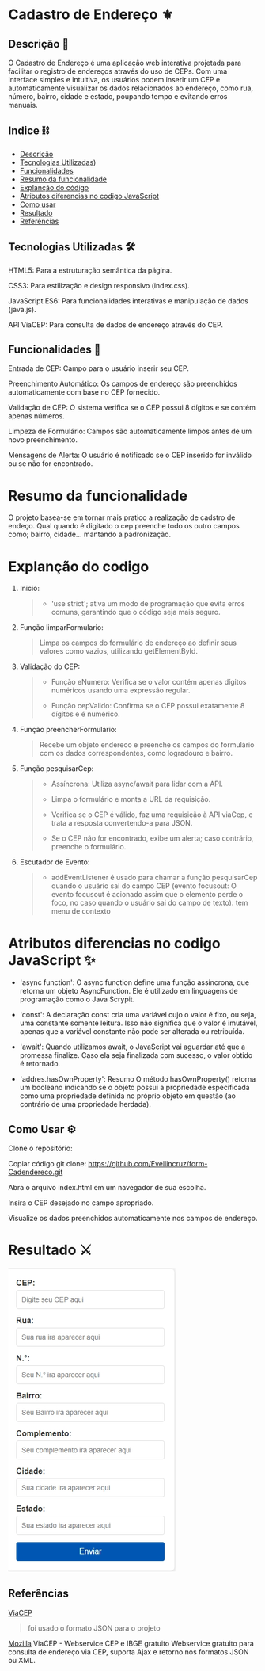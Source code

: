 # Cadastro de Endereço ⚜️

## Descrição 📑

O Cadastro de Endereço é uma aplicação web interativa projetada para facilitar o registro de endereços através do uso de CEPs. Com uma interface simples e intuitiva, os usuários podem inserir um CEP e automaticamente visualizar os dados relacionados ao endereço, como rua, número, bairro, cidade e estado, poupando tempo e evitando erros manuais.

## Indice ⛓️ 
 
* [Descrição](https://github.com/Evellincruz/form-Cadendereco?tab=readme-ov-file#descri%C3%A7%C3%A3o-)
* [Tecnologias Utilizadas](https://github.com/Evellincruz/form-Cadendereco?tab=readme-ov-file#tecnologias-utilizadas-%EF%B8%8F))
* [Funcionalidades](https://github.com/Evellincruz/form-Cadendereco?tab=readme-ov-file#funcionalidades-)
* [Resumo da funcionalidade](https://github.com/Evellincruz/form-Cadendereco?tab=readme-ov-file#resumo-da-funcionalidade)
* [Explanção do código](https://github.com/Evellincruz/form-Cadendereco?tab=readme-ov-file#explan%C3%A7%C3%A3o-do-codigo)
* [Atributos diferencias no codigo JavaScript](https://github.com/Evellincruz/form-Cadendereco?tab=readme-ov-file#atributos-diferencias-no-codigo-javascript-)
* [Como usar](https://github.com/Evellincruz/form-Cadendereco?tab=readme-ov-file#como-usar-%EF%B8%8F)
* [Resultado](https://github.com/Evellincruz/form-Cadendereco?tab=readme-ov-file#resultado-%EF%B8%8F)
* [Referências](https://github.com/Evellincruz/form-Cadendereco?tab=readme-ov-file#refer%C3%AAncias)

## Tecnologias Utilizadas 🛠️

HTML5: Para a estruturação semântica da página.

CSS3: Para estilização e design responsivo (index.css).

JavaScript ES6: Para funcionalidades interativas e manipulação de dados (java.js).

API ViaCEP: Para consulta de dados de endereço através do CEP.

## Funcionalidades 📌

Entrada de CEP: Campo para o usuário inserir seu CEP.

Preenchimento Automático: Os campos de endereço são preenchidos automaticamente com base no CEP fornecido.

Validação de CEP: O sistema verifica se o CEP possui 8 dígitos e se contém apenas números.

Limpeza de Formulário: Campos são automaticamente limpos antes de um novo preenchimento.

Mensagens de Alerta: O usuário é notificado se o CEP inserido for inválido ou se não for encontrado.

# Resumo da funcionalidade 
 
O projeto basea-se em tornar mais pratico a realização de cadstro de endeço. Qual quando é digitado o cep preenche todo os outro campos como; bairro, cidade... mantando a padronização.
 
# Explanção do codigo
 
1.  Inicio:
    > - 'use strict'; ativa um modo de programação que evita erros comuns, garantindo que o código seja mais seguro.
 
2. Função limparFormulario:
 
    > Limpa os campos do formulário de endereço ao definir seus valores como vazios, utilizando getElementById.
 
 
3. Validação do CEP:
 
    > - Função eNumero: Verifica se o valor contém apenas dígitos numéricos usando uma expressão regular.
    >
    > - Função cepValido: Confirma se o CEP possui exatamente 8 dígitos e é numérico.
 
4. Função preencherFormulario:
 
    > Recebe um objeto endereco e preenche os campos do formulário com os dados correspondentes, como logradouro e bairro.
 
5. Função pesquisarCep:
 
    >- Assíncrona: Utiliza async/await para lidar com a API.
    >
    > - Limpa o formulário e monta a URL da requisição.
    >
    > - Verifica se o CEP é válido, faz uma requisição à API viaCep, e trata a resposta convertendo-a para JSON.
    > - Se o CEP não for encontrado, exibe um alerta; caso contrário, preenche o formulário.
 
6. Escutador de Evento:
 
    > - addEventListener é usado para chamar a função pesquisarCep quando o usuário sai do campo CEP (evento focusout: O evento focusout é acionado assim que o elemento perde o foco, no caso quando o usuário sai do campo de texto).
tem menu de contexto

# Atributos diferencias no codigo JavaScript ✨
 
- 'async function': O async function define uma função assíncrona, que retorna um objeto AsyncFunction. Ele é utilizado em linguagens de programação como o Java Scrypit.
 
- 'const': A declaração const cria uma variável cujo o valor é fixo, ou seja, uma constante somente leitura. Isso não significa que o valor é imutável, apenas que a variável constante não pode ser alterada ou retribuída.
 
- 'await': Quando utilizamos await, o JavaScript vai aguardar até que a promessa finalize. Caso ela seja finalizada com sucesso, o valor obtido é retornado.
 
- 'addres.hasOwnProperty': Resumo O método hasOwnProperty() retorna um booleano indicando se o objeto possui a propriedade especificada como uma propriedade definida no próprio objeto em questão (ao contrário de uma propriedade herdada).

## Como Usar ⚙️

Clone o repositório:

Copiar código
git clone: <https://github.com/Evellincruz/form-Cadendereco.git>

Abra o arquivo index.html em um navegador de sua escolha.

Insira o CEP desejado no campo apropriado.

Visualize os dados preenchidos automaticamente nos campos de endereço.

# Resultado ⚔️

![img](img/resultado.jpeg)


## Referências

[ViaCEP](https://viacep.com.br/)
 
>foi usado o formato JSON para o projeto
 
[Mozilla](https://developer.mozilla.org/pt-BR/)
ViaCEP - Webservice CEP e IBGE gratuito
Webservice gratuito para consulta de endereço via CEP, suporta Ajax e retorno nos formatos JSON ou XML.
 
